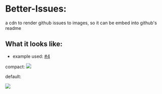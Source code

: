 # Better-Issues:

a cdn to render github issues to images, so it can be embed into github's readme

## What it looks like:

-   example used: [#4](https://github.com/xNaCly/better-issues/issues/1)

compact:
<img src="https://cdn.discordapp.com/attachments/638844015084568597/756825275094007849/unknown.png">

default:

<img src="https://cdn.discordapp.com/attachments/638844015084568597/756825268496236635/render_issue.png">

